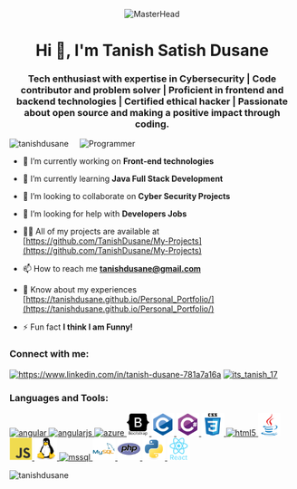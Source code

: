 <p align="center">
    <img src="https://mir-s3-cdn-cf.behance.net/project_modules/max_1200/79731568097599.5b50bca477735.jpg" alt="MasterHead">
</p>


<h1 align="center">Hi 👋, I'm Tanish Satish Dusane</h1>
<h3 align="center">Tech enthusiast with expertise in Cybersecurity | Code contributor and problem solver | Proficient in frontend and backend technologies | Certified ethical hacker | Passionate about open source and making a positive impact through coding.</h3>


<img align="right" alt="Programmer" width="380px" src="https://cdn.dribbble.com/users/1162077/screenshots/3848914/media/7ed7d5ca074b48b328150e5a231e8d1f.gif">

<p align="left"> <img src="https://komarev.com/ghpvc/?username=tanishdusane&label=Profile%20views&color=0e75b6&style=flat" alt="tanishdusane" /> </p>

- 🔭 I’m currently working on **Front-end technologies**

- 🌱 I’m currently learning **Java Full Stack Development**

- 👯 I’m looking to collaborate on **Cyber Security Projects**

- 🤝 I’m looking for help with **Developers Jobs**

- 👨‍💻 All of my projects are available at [https://github.com/TanishDusane/My-Projects](https://github.com/TanishDusane/My-Projects)

- 📫 How to reach me **tanishdusane@gmail.com**

- 📄 Know about my experiences [https://tanishdusane.github.io/Personal_Portfolio/](https://tanishdusane.github.io/Personal_Portfolio/)

- ⚡ Fun fact **I think I am Funny!**

<h3 align="left">Connect with me:</h3>
<p align="left">
<a href="https://linkedin.com/in/https://www.linkedin.com/in/tanish-dusane-781a7a16a" target="blank"><img align="center" src="https://logos-world.net/wp-content/uploads/2020/05/Linkedin-Logo.png" alt="https://www.linkedin.com/in/tanish-dusane-781a7a16a" height="30" width="40" /></a>
<a href="https://instagram.com/its_tanish_17" target="blank"><img align="center" src="https://media.tenor.com/PODuLdcrSnYAAAAi/insta-instagram.gif" alt="its_tanish_17" height="30" width="40" /></a>
</p>

<h3 align="left">Languages and Tools:</h3>
<p align="left"> <a href="https://angular.io" target="_blank" rel="noreferrer"> <img src="https://miro.medium.com/v2/resize:fit:640/1*1ISnBKKdJMAb7kilkNqvbw.gif" alt="angular" width="40" height="40"/> </a> <a href="https://angular.io" target="_blank" rel="noreferrer"> <img src="https://media.tenor.com/TReUojNlZ6wAAAAi/js-javascript.gif" alt="angularjs" width="40" height="40"/> </a> <a href="https://azure.microsoft.com/en-in/" target="_blank" rel="noreferrer"> <img src="https://www.vectorlogo.zone/logos/microsoft_azure/microsoft_azure-icon.svg" alt="azure" width="40" height="40"/> </a> <a href="https://getbootstrap.com" target="_blank" rel="noreferrer"> <img src="https://raw.githubusercontent.com/devicons/devicon/master/icons/bootstrap/bootstrap-plain-wordmark.svg" alt="bootstrap" width="40" height="40"/> </a> <a href="https://www.cprogramming.com/" target="_blank" rel="noreferrer"> <img src="https://raw.githubusercontent.com/devicons/devicon/master/icons/c/c-original.svg" alt="c" width="40" height="40"/> </a> <a href="https://www.w3schools.com/cs/" target="_blank" rel="noreferrer"> <img src="https://raw.githubusercontent.com/devicons/devicon/master/icons/csharp/csharp-original.svg" alt="csharp" width="40" height="40"/> </a> <a href="https://www.w3schools.com/css/" target="_blank" rel="noreferrer"> <img src="https://raw.githubusercontent.com/devicons/devicon/master/icons/css3/css3-original-wordmark.svg" alt="css3" width="40" height="40"/> </a> <a href="https://www.w3.org/html/" target="_blank" rel="noreferrer"> <img src="https://cdn.dribbble.com/users/783/screenshots/104300/media/ab2789e9c16575237650681bbd6aa17e.gif" alt="html5" width="40" height="40"/> </a> <a href="https://www.java.com" target="_blank" rel="noreferrer"> <img src="https://raw.githubusercontent.com/devicons/devicon/master/icons/java/java-original.svg" alt="java" width="40" height="40"/> </a> <a href="https://developer.mozilla.org/en-US/docs/Web/JavaScript" target="_blank" rel="noreferrer"> <img src="https://raw.githubusercontent.com/devicons/devicon/master/icons/javascript/javascript-original.svg" alt="javascript" width="40" height="40"/> </a> <a href="https://www.linux.org/" target="_blank" rel="noreferrer"> <img src="https://raw.githubusercontent.com/devicons/devicon/master/icons/linux/linux-original.svg" alt="linux" width="40" height="40"/> </a> <a href="https://www.microsoft.com/en-us/sql-server" target="_blank" rel="noreferrer"> <img src="https://www.svgrepo.com/show/303229/microsoft-sql-server-logo.svg" alt="mssql" width="40" height="40"/> </a> <a href="https://www.mysql.com/" target="_blank" rel="noreferrer"> <img src="https://raw.githubusercontent.com/devicons/devicon/master/icons/mysql/mysql-original-wordmark.svg" alt="mysql" width="40" height="40"/> </a> <a href="https://www.php.net" target="_blank" rel="noreferrer"> <img src="https://raw.githubusercontent.com/devicons/devicon/master/icons/php/php-original.svg" alt="php" width="40" height="40"/> </a> <a href="https://www.python.org" target="_blank" rel="noreferrer"> <img src="https://raw.githubusercontent.com/devicons/devicon/master/icons/python/python-original.svg" alt="python" width="40" height="40"/> </a> <a href="https://reactjs.org/" target="_blank" rel="noreferrer"> <img src="https://raw.githubusercontent.com/devicons/devicon/master/icons/react/react-original-wordmark.svg" alt="react" width="40" height="40"/> </a> </p>

<p><img align="center" src="https://github-readme-stats.vercel.app/api/top-langs?username=tanishdusane&show_icons=true&locale=en&layout=compact" alt="tanishdusane" /></p>
